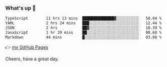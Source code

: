 ### What's up 👋

<!--START_SECTION:waka-->

```txt
TypeScript        11 hrs 13 mins  ██████████████▓░░░░░░░░░░   58.04 %
YAML              2 hrs 24 mins   ███░░░░░░░░░░░░░░░░░░░░░░   12.44 %
JSON              2 hrs           ██▓░░░░░░░░░░░░░░░░░░░░░░   10.39 %
JavaScript        1 hr 39 mins    ██░░░░░░░░░░░░░░░░░░░░░░░   08.60 %
Markdown          44 mins         █░░░░░░░░░░░░░░░░░░░░░░░░   03.88 %
```

<!--END_SECTION:waka-->

👉 [my GitHub Pages](https://ykzhukian.github.io)

Cheers, have a great day.

